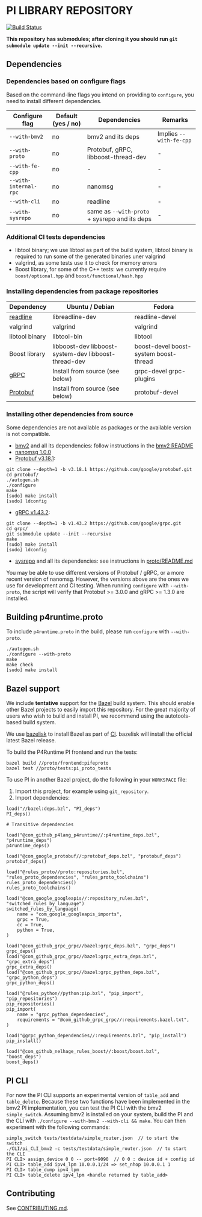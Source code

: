 # PI LIBRARY REPOSITORY

[![Build Status](https://travis-ci.org/p4lang/PI.svg?branch=main)](https://travis-ci.org/p4lang/PI)

**This repository has submodules; after cloning it you should run `git submodule
  update --init --recursive`.**

## Dependencies

### Dependencies based on configure flags

Based on the command-line flags you intend on providing to `configure`, you need
to install different dependencies.

| Configure flag        | Default (yes / no) | Dependencies | Remarks |
| --------------------- | --- | --- | --- |
| `--with-bmv2`         | no  | bmv2 and its deps | Implies `--with-fe-cpp` |
| `--with-proto`        | no  | Protobuf, gRPC, libboost-thread-dev | - |
| `--with-fe-cpp`       | no  | - | - |
| `--with-internal-rpc` | no  | nanomsg | - |
| `--with-cli`          | no  | readline | - |
| `--with-sysrepo`      | no  | same as `--with-proto` + sysrepo and its deps| - |

### Additional CI tests dependencies

- libtool binary; we use libtool as part of the build system, libtool binary is
  required to run some of the generated binaries uner valgrind
- valgrind, as some tests use it to check for memory errors
- Boost library, for some of the C++ tests: we currently require
  `boost/optional.hpp` and `boost/functional/hash.hpp`

### Installing dependencies from package repositories

| Dependency | Ubuntu / Debian | Fedora |
| ---------- | --- | --- |
| [readline](https://tiswww.case.edu/php/chet/readline/rltop.html) | libreadline-dev | readline-devel |
| valgrind | valgrind | valgrind |
| libtool binary | libtool-bin | libtool |
| Boost library | libboost-dev libboost-system-dev libboost-thread-dev | boost-devel boost-system boost-thread |
| [gRPC](https://github.com/grpc/grpc) | Install from source (see below) | grpc-devel grpc-plugins |
| [Protobuf](https://github.com/google/protobuf) | Install from source (see below) | protobuf-devel |

### Installing other dependencies from source

Some dependencies are not available as packages or the available version
is not compatible.

- [bmv2](https://github.com/p4lang/behavioral-model) and all its dependencies:
  follow instructions in the [bmv2
  README](https://github.com/p4lang/behavioral-model/blob/master/README.md)
- [nanomsg 1.0.0](https://github.com/nanomsg/nanomsg/releases/tag/1.0.0)
- [Protobuf v3.18.1](https://github.com/google/protobuf/releases/tag/v3.18.1):
```
git clone --depth=1 -b v3.18.1 https://github.com/google/protobuf.git
cd protobuf/
./autogen.sh
./configure
make
[sudo] make install
[sudo] ldconfig
```
- [gRPC v1.43.2](https://github.com/grpc/grpc/releases/tag/v1.43.2):
```
git clone --depth=1 -b v1.43.2 https://github.com/google/grpc.git
cd grpc/
git submodule update --init --recursive
make
[sudo] make install
[sudo] ldconfig
```
- [sysrepo](https://github.com/sysrepo/sysrepo) and all its dependencies: see
  instructions in [proto/README.md](proto/README.md)

You may be able to use different versions of Protobuf / gRPC, or a more recent
version of nanomsg. However, the versions above are the ones we use for
development and CI testing. When running `configure` with `--with-proto`, the
script will verify that Protobuf >= 3.0.0 and gRPC >= 1.3.0 are installed.

## Building p4runtime.proto

To include `p4runtime.proto` in the build, please run `configure` with
`--with-proto`.

```
./autogen.sh
./configure --with-proto
make
make check
[sudo] make install
```

## Bazel support

We include **tentative** support for the [Bazel](https://bazel.build/) build
system. This should enable other Bazel projects to easily import this
repository. For the great majority of users who wish to build and install PI, we
recommend using the autotools-based build system.

We use [bazelisk](https://github.com/bazelbuild/bazelisk) to install Bazel as
part of [CI](.github/workflows/bazel-build.yml). bazelisk will install the
official latest Bazel release.

To build the P4Runtime PI frontend and run the tests:
```
bazel build //proto/frontend:pifeproto
bazel test //proto/tests:pi_proto_tests
```

To use PI in another Bazel project, do the following in your `WORKSPACE` file:
1. Import this project, for example using `git_repository`.
2. Import dependencies:
```
load("//bazel:deps.bzl", "PI_deps")
PI_deps()

# Transitive dependencies

load("@com_github_p4lang_p4runtime//:p4runtime_deps.bzl", "p4runtime_deps")
p4runtime_deps()

load("@com_google_protobuf//:protobuf_deps.bzl", "protobuf_deps")
protobuf_deps()

load("@rules_proto//proto:repositories.bzl", "rules_proto_dependencies", "rules_proto_toolchains")
rules_proto_dependencies()
rules_proto_toolchains()

load("@com_google_googleapis//:repository_rules.bzl", "switched_rules_by_language")
switched_rules_by_language(
    name = "com_google_googleapis_imports",
    grpc = True,
    cc = True,
    python = True,
)

load("@com_github_grpc_grpc//bazel:grpc_deps.bzl", "grpc_deps")
grpc_deps()
load("@com_github_grpc_grpc//bazel:grpc_extra_deps.bzl", "grpc_extra_deps")
grpc_extra_deps()
load("@com_github_grpc_grpc//bazel:grpc_python_deps.bzl", "grpc_python_deps")
grpc_python_deps()

load("@rules_python//python:pip.bzl", "pip_import", "pip_repositories")
pip_repositories()
pip_import(
    name = "grpc_python_dependencies",
    requirements = "@com_github_grpc_grpc//:requirements.bazel.txt",
)

load("@grpc_python_dependencies//:requirements.bzl", "pip_install")
pip_install()

load("@com_github_nelhage_rules_boost//:boost/boost.bzl", "boost_deps")
boost_deps()
```

## PI CLI

For now the PI CLI supports an experimental version of `table_add` and
`table_delete`. Because these two functions have been implemented in the bmv2 PI
implementation, you can test the PI CLI with the bmv2 `simple_switch`. Assuming
bmv2 is installed on your system, build the PI and the CLI with `./configure
--with-bmv2 --with-cli && make`. You can then experiment with the following
commands:

    simple_switch tests/testdata/simple_router.json  // to start the switch
    ./CLI/pi_CLI_bmv2 -c tests/testdata/simple_router.json  // to start the CLI
    PI CLI> assign_device 0 0 -- port=9090  // 0 0 : device id + config id
    PI CLI> table_add ipv4_lpm 10.0.0.1/24 => set_nhop 10.0.0.1 1
    PI CLI> table_dump ipv4_lpm
    PI CLI> table_delete ipv4_lpm <handle returned by table_add>

## Contributing

See [CONTRIBUTING.md](CONTRIBUTING.md).
